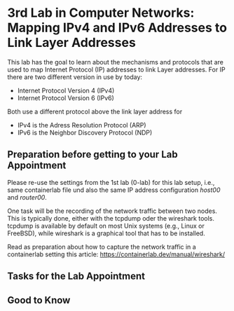 # 3rd Lab in Computer Networks: Mapping IPv4 and IPv6 Addresses to Link Layer Addresses

This lab has the goal to learn about the mechanisms and protocols that are used to map Internet Protocol (IP) addresses to link Layer addresses. For IP there are two different version in use by today:
- Internet Protocol Version 4 (IPv4)
- Internet Protocol Version 6 (IPv6)

Both use a different protocol above the link layer address for
- IPv4 is the Adress Resolution Protocol (ARP)
- IPv6 is the Neighbor Discovery Protocol (NDP)

## Preparation before getting to your Lab Appointment

Please re-use the settings from the 1st lab (0-lab) for this lab setup, i.e., same containerlab file und also the same IP address configuration *host00* and *router00*. 

One task will be the recording of the network traffic between two nodes. This is typically done, either with the tcpdump oder the wireshark tools. tcpdump is available by default on most Unix systems (e.g., Linux or FreeBSD), while wireshark is a graphical tool that has to be installed. 

Read as preparation about how to capture the network traffic in a containerlab setting this article: https://containerlab.dev/manual/wireshark/

## Tasks for the Lab Appointment



## Good to Know

